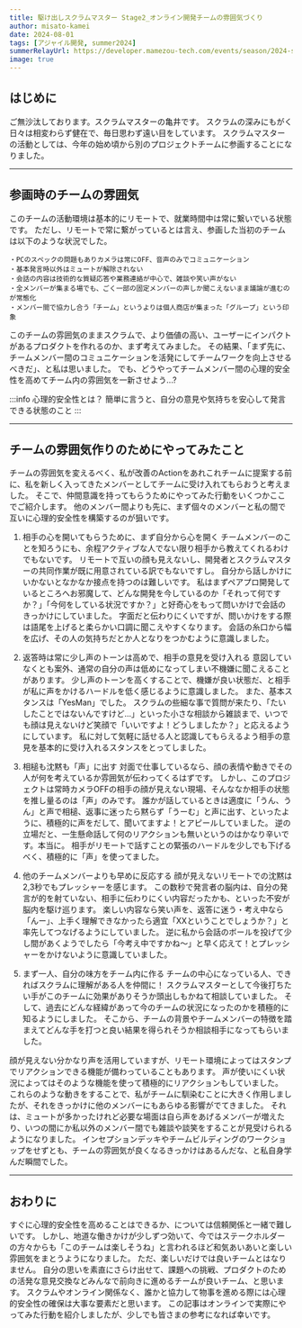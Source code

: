 ```yaml
---
title: 駆け出しスクラムマスター Stage2_オンライン開発チームの雰囲気づくり
author: misato-kamei
date: 2024-08-01
tags: [アジャイル開発, summer2024]
summerRelayUrl: https://developer.mamezou-tech.com/events/season/2024-summer/
image: true
---
```


## はじめに
ご無沙汰しております。スクラムマスターの亀井です。
スクラムの深みにもがく日々は相変わらず健在で、毎日思わず遠い目をしています。
スクラムマスターの活動としては、今年の始め頃から別のプロジェクトチームに参画することになりました。

---
## 参画時のチームの雰囲気
このチームの活動環境は基本的にリモートで、就業時間中は常に繋いでいる状態です。
ただし、リモートで常に繋がっているとは言え、参画した当初のチームは以下のような状況でした。

    ・PCのスペックの問題もありカメラは常にOFF、音声のみでコミュニケーション
    ・基本発言時以外はミュートが解除されない
    ・会話の内容は技術的な質疑応答や業務連絡が中心で、雑談や笑い声がない
    ・全メンバーが集まる場でも、ごく一部の固定メンバーの声しか聞こえないまま議論が進むのが常態化
    ・メンバー間で協力し合う「チーム」というよりは個人商店が集まった「グループ」という印象

このチームの雰囲気のままスクラムで、より価値の高い、ユーザーにインパクトがあるプロダクトを作れるのか、まず考えてみました。
その結果、「まず先に、チームメンバー間のコミュニケーションを活発にしてチームワークを向上させるべきだ」、と私は思いました。
でも、どうやってチームメンバー間の心理的安全性を高めてチーム内の雰囲気を一新させよう...?

:::info
心理的安全性とは？
簡単に言うと、自分の意見や気持ちを安心して発言できる状態のこと
:::

---
## チームの雰囲気作りのためにやってみたこと

チームの雰囲気を変えるべく、私が改善のActionをあれこれチームに提案する前に、私を新しく入ってきたメンバーとしてチームに受け入れてもらおうと考えました。
そこで、仲間意識を持ってもらうためにやってみた行動をいくつかここでご紹介します。
他のメンバー間よりも先に、まず個々のメンバーと私の間で互いに心理的安全性を構築するのが狙いです。

1. 相手の心を開いてもらうために、まず自分から心を開く
   チームメンバーのことを知ろうにも、余程アクティブな人でない限り相手から教えてくれるわけでもないです。
   リモートで互いの顔も見えないし、開発者とスクラムマスターの共同作業が既に用意されている訳でもないですし。
   自分から話しかけにいかないとなかなか接点を持つのは難しいです。
   私はまずペアプロ開発しているところへお邪魔して、どんな開発を今しているのか「それって何ですか？」「今何をしている状況ですか？」と好奇心をもって問いかけで会話のきっかけにしていました。
   字面だと伝わりにくいですが、問いかけをする際は語尾を上げると柔らかい口調に聞こえやすくなります。
   会話の糸口から幅を広げ、その人の気持ちだとか人となりをつかむように意識しました。

2. 返答時は常に少し声のトーンは高めで、相手の意見を受け入れる
   意図していなくとも案外、通常の自分の声は低めになってしまい不機嫌に聞こえることがあります。
   少し声のトーンを高くすることで、機嫌が良い状態だ、と相手が私に声をかけるハードルを低く感じるように意識しました。
   また、基本スタンスは「YesMan」でした。
   スクラムの些細な事で質問が来たり、「たいしたことではないんですけど...」といった小さな相談から雑談まで、いつでも顔は見えないけど笑顔で「いいですよ！どうしましたか？」と応えるようにしています。
   私に対して気軽に話せる人と認識してもらえるよう相手の意見を基本的に受け入れるスタンスをとってしました。

3. 相槌も沈黙も「声」に出す
   対面で仕事しているなら、顔の表情や動きでその人が何を考えているか雰囲気が伝わってくるはずです。
   しかし、このプロジェクトは常時カメラOFFの相手の顔が見えない現場、そんななか相手の状態を推し量るのは「声」のみです。
   誰かが話しているときは適度に「うん、うん」と声で相槌、返事に迷ったら黙らず「うーむ」と声に出す、といったように、積極的に声をだして、聞いてますよ！とアピールしていました。
   逆の立場だと、一生懸命話して何のリアクションも無いというのはかなり辛いです。本当に。
   相手がリモートで話すことの緊張のハードルを少しでも下げるべく、積極的に「声」を使ってました。

4. 他のチームメンバーよりも早めに反応する
   顔が見えないリモートでの沈黙は2,3秒でもプレッシャーを感じます。
   この数秒で発言者の脳内は、自分の発言が的を射ていない、相手に伝わりにくい内容だったかも、といった不安が脳内を駆け巡ります。
   楽しい内容なら笑い声を、返答に迷う・考え中なら「んー」、上手く理解できなかったら適宜「XXということでしょうか？」と率先してつなげるようにしていました。
   逆に私から会話のボールを投げて少し間があくようでしたら「今考え中ですかね～」と早く応えて！とプレッシャーをかけないように意識していました。

5. まず一人、自分の味方をチーム内に作る
   チームの中心になっている人、できればスクラムに理解がある人を仲間に！
   スクラムマスターとして今後打ちたい手がこのチームに効果がありそうか頭出しもかねて相談していました。
   そして、過去にどんな経緯があって今のチームの状況になったのかを積極的に知るようにしました。
   そこから、チームの背景やチームメンバーの特徴を踏まえてどんな手を打つと良い結果を得られそうか相談相手になってもらいました。

顔が見えない分かなり声を活用していますが、リモート環境によってはスタンプでリアクションできる機能が備わっていることもあります。
声が使いにくい状況によってはそのような機能を使って積極的にリアクションもしていました。
これらのような動きをすることで、私がチームに馴染むことに大きく作用しましたが、それをきっかけに他のメンバーにもあらゆる影響がでてきました。
それは、ミュートが多かったけれど必要な場面は自ら声をあげるメンバーが増えたり、いつの間にか私以外のメンバー間でも雑談や談笑をすることが見受けられるようになりました。
インセプションデッキやチームビルディングのワークショップをせずとも、チームの雰囲気が良くなるきっかけはあるんだな、と私自身学んだ瞬間でした。

---
## おわりに
すぐに心理的安全性を高めることはできるか、については信頼関係と一緒で難しいです。
しかし、地道な働きかけが少しずつ効いて、今ではステークホルダーの方々からも「このチームは楽しそうね」と言われるほど和気あいあいと楽しい雰囲気をまとうようになりました。
ただ、楽しいだけでは良いチームとはなりません。
自分の思いを素直にさらけ出せて、課題への挑戦、プロダクトのための活発な意見交換などみんなで前向きに進めるチームが良いチーム、と思います。
スクラムやオンライン関係なく、誰かと協力して物事を進める際には心理的安全性の確保は大事な要素だと思います。
この記事はオンラインで実際にやってみた行動を紹介しましたが、少しでも皆さまの参考になれば幸いです。
